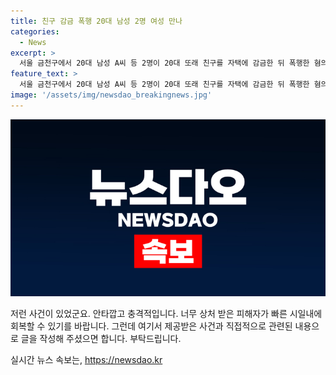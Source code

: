 ```yaml
---
title: 친구 감금 폭행 20대 남성 2명 여성 만나
categories:
  - News
excerpt: >
  서울 금천구에서 20대 남성 A씨 등 2명이 20대 또래 친구를 자택에 감금한 뒤 폭행한 혐의로 경찰에 붙잡혔습니다. 피해자를 불러내어 4시간 넘게 감금하며 폭행한 것으로 알려졌으며, 이들은 A씨가 좋아하는 여성을 피해 남성이 만났다는 이유로 범행한 것으로 조사 중입니다. 경찰은 구속영장 신청 여부를 검토 중에 있습니다. (사진=)
feature_text: >
  서울 금천구에서 20대 남성 A씨 등 2명이 20대 또래 친구를 자택에 감금한 뒤 폭행한 혐의로 경찰에 붙잡혔습니다. 피해자를 불러내어 4시간 넘게 감금하며 폭행한 것으로 알려졌으며, 이들은 A씨가 좋아하는 여성을 피해 남성이 만났다는 이유로 범행한 것으로 조사 중입니다. 경찰은 구속영장 신청 여부를 검토 중에 있습니다. (사진=)
image: '/assets/img/newsdao_breakingnews.jpg'
---
```


<p><img src="/assets/img/newsdao_breakingnews.jpg" alt="pcversion 속보" /></p>

<p>저런 사건이 있었군요. 안타깝고 충격적입니다. 너무 상처 받은 피해자가 빠른 시일내에 회복할 수 있기를 바랍니다. 그런데 여기서 제공받은 사건과 직접적으로 관련된 내용으로 글을 작성해 주셨으면 합니다. 부탁드립니다.</p>
실시간 뉴스 속보는, <a href="https://newsdao.kr" rel="dofollow">https://newsdao.kr</a>


